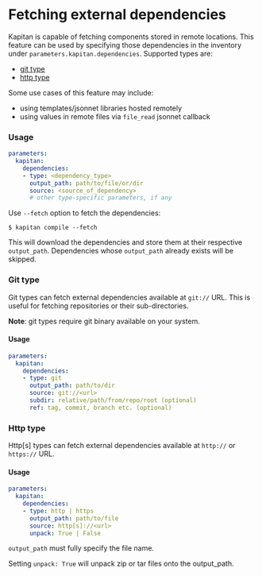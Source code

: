 # Fetching external dependencies

Kapitan is capable of fetching components stored in remote locations. This feature can be used by specifying those dependencies in the inventory under `parameters.kapitan.dependencies`. Supported types are:

- [git type](#git-type)
- [http type](#http-type)

Some use cases of this feature may include:

- using templates/jsonnet libraries hosted remotely
- using values in remote files via `file_read` jsonnet callback

### Usage

```yaml
parameters:
  kapitan:
    dependencies:
    - type: <dependency_type>
      output_path: path/to/file/or/dir
      source: <source_of_dependency>
      # other type-specific parameters, if any
```

Use `--fetch` option to fetch the dependencies:

```
$ kapitan compile --fetch
```

This will download the dependencies and store them at their respective `output_path`. Dependencies whose `output_path` already exists will be skipped.

### Git type

Git types can fetch external dependencies available at `git://` URL. This is useful for fetching repositories or their sub-directories.

**Note**: git types require git binary available on your system. 

#### Usage

```yaml
parameters:
  kapitan:
    dependencies:
    - type: git
      output_path: path/to/dir
      source: git://<url>
      subdir: relative/path/from/repo/root (optional)
      ref: tag, commit, branch etc. (optional)
```

### Http type

Http[s] types can fetch external dependencies available at `http://` or `https://` URL. 

#### Usage

```yaml
parameters:
  kapitan:
    dependencies:
    - type: http | https
      output_path: path/to/file
      source: http[s]://<url>
      unpack: True | False
```

`output_path` must fully specify the file name. 

Setting `unpack: True` will unpack zip or tar files onto the output_path.